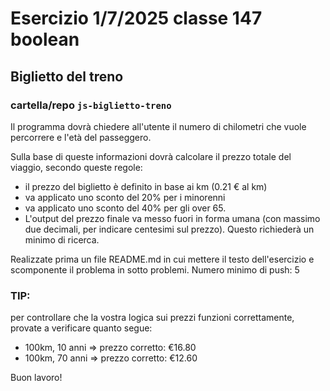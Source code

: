 # Esercizio 1/7/2025 classe 147 boolean

## **Biglietto del treno**

### cartella/repo `js-biglietto-treno`

Il programma dovrà chiedere all'utente il numero di chilometri che vuole percorrere e l'età del passeggero.

Sulla base di queste informazioni dovrà calcolare il prezzo totale del viaggio, secondo queste regole:

- il prezzo del biglietto è definito in base ai km (0.21 € al km)
- va applicato uno sconto del 20% per i minorenni
- va applicato uno sconto del 40% per gli over 65.
- L'output del prezzo finale va messo fuori in forma umana (con massimo due decimali, per indicare centesimi sul prezzo). Questo richiederà un minimo di ricerca.

Realizzate prima un file README.md in cui mettere il testo dell'esercizio e scomponente il problema in sotto problemi.
Numero minimo di push: 5

### TIP:

per controllare che la vostra logica sui prezzi funzioni correttamente, provate a verificare quanto segue:

- 100km, 10 anni => prezzo corretto: €16.80
- 100km, 70 anni => prezzo corretto: €12.60

Buon lavoro!
